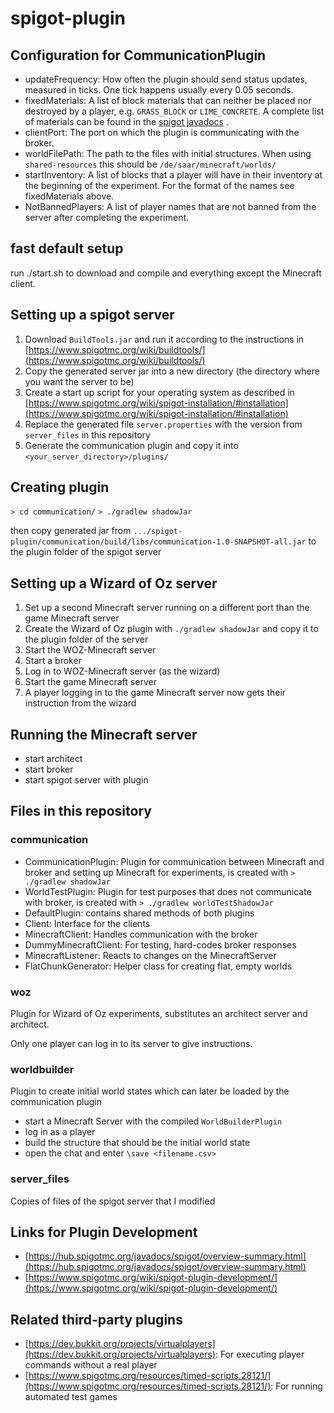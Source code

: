 # spigot-plugin

## Configuration for CommunicationPlugin
- updateFrequency: How often the plugin should send status updates, measured in ticks. One tick happens usually every 0.05 seconds.
- fixedMaterials: A list of block materials that can neither be placed nor destroyed by a player, e.g. `GRASS_BLOCK` or `LIME_CONCRETE`. A complete list of materials can be found in the [spigot javadocs](https://hub.spigotmc.org/javadocs/spigot/org/bukkit/Material.html) .
- clientPort: The port on which the plugin is communicating with the broker.
- worldFilePath: The path to the files with initial structures. When using `shared-resources` this should be `/de/saar/minecraft/worlds/`
- startInventory: A list of blocks that a player will have in their inventory at the beginning of the experiment. For the format of the names see fixedMaterials above.
- NotBannedPlayers: A list of player names that are not banned from the server after completing the experiment.


## fast default setup

run ./start.sh to download and compile and everything except the Minecraft client.

## Setting up a spigot server
1. Download `BuildTools.jar` and run it according to the instructions in [https://www.spigotmc.org/wiki/buildtools/](https://www.spigotmc.org/wiki/buildtools/)
2. Copy the generated server jar into a new directory (the directory where you want the server to be)
3. Create a start up script for your operating system as described in [https://www.spigotmc.org/wiki/spigot-installation/#installation](https://www.spigotmc.org/wiki/spigot-installation/#installation)
4. Replace the generated file `server.properties` with the version from `server_files` in this repository
5. Generate the communication plugin and copy it into `<your_server_directory>/plugins/`

## Creating plugin
`> cd communication/`
`> ./gradlew shadowJar`

then copy generated jar from `.../spigot-plugin/communication/build/libs/communication-1.0-SNAPSHOT-all.jar` to the plugin folder of the spigot server

## Setting up a Wizard of Oz server
1. Set up a second Minecraft server running on a different port than the game Minecraft server
2. Create the Wizard of Oz plugin with `./gradlew shadowJar` and copy it to the plugin folder of the server
3. Start the WOZ-Minecraft server
4. Start a broker
5. Log in to WOZ-Minecraft server (as the wizard)
6. Start the game Minecraft server
7. A player logging in to the game Minecraft server now gets their instruction from the wizard

## Running the Minecraft server
- start architect
- start broker
- start spigot server with plugin


## Files in this repository
### communication
- CommunicationPlugin: Plugin for communication between Minecraft and broker and setting up Minecraft for experiments, is created with `> ./gradlew shadowJar`
- WorldTestPlugin: Plugin for test purposes that does not communicate with broker, is created with `> ./gradlew worldTestShadowJar`
- DefaultPlugin: contains shared methods of both plugins
- Client: Interface for the clients
- MinecraftClient: Handles communication with the broker
- DummyMinecraftClient: For testing, hard-codes broker responses
- MinecraftListener: Reacts to changes on the MinecraftServer 
- FlatChunkGenerator: Helper class for creating flat, empty worlds


### woz
Plugin for Wizard of Oz experiments, substitutes an architect server and architect.

Only one player can log in to its server to give instructions.

### worldbuilder
Plugin to create initial world states which can later be loaded by the communication plugin

- start a Minecraft Server with the compiled `WorldBuilderPlugin`
- log in as a player
- build the structure that should be the initial world state
- open the chat and enter `\save <filename.csv>`

### server_files
Copies of files of the spigot server that I modified




## Links for Plugin Development
- [https://hub.spigotmc.org/javadocs/spigot/overview-summary.html](https://hub.spigotmc.org/javadocs/spigot/overview-summary.html)
- [https://www.spigotmc.org/wiki/spigot-plugin-development/](https://www.spigotmc.org/wiki/spigot-plugin-development/)



## Related third-party plugins
- [https://dev.bukkit.org/projects/virtualplayers](https://dev.bukkit.org/projects/virtualplayers): For executing player commands without a real player
- [https://www.spigotmc.org/resources/timed-scripts.28121/](https://www.spigotmc.org/resources/timed-scripts.28121/): For running automated test games

